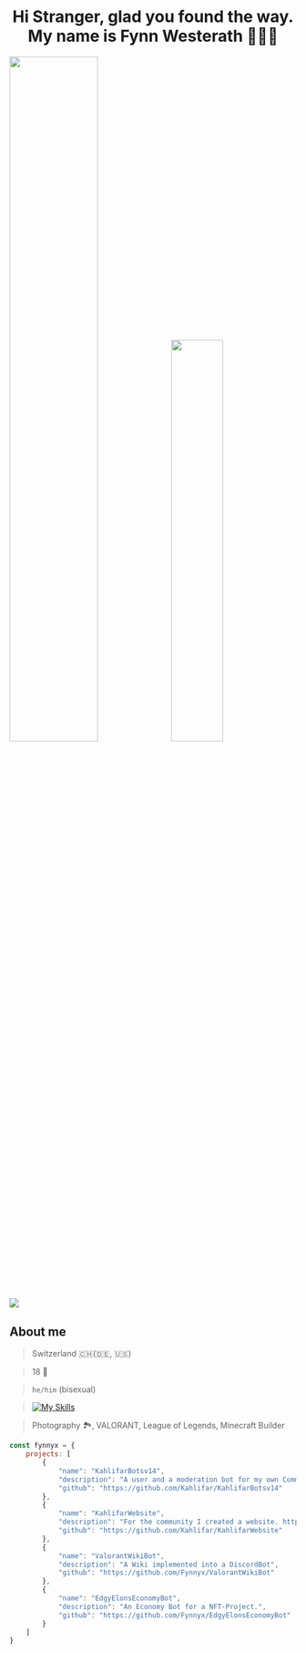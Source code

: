 <h1 align="center"> Hi Stranger, glad you found the way. <br> My name is Fynn Westerath 🧑🏽‍💻</h1>

<div>
    <img src="https://github-readme-stats.vercel.app/api?username=Fynnyx&title_color=e5b05e&icon_color=8c61db&text_color=e06151&bg_color=23272e&show_icons=true&hide_border=true&count_private=true" width="55.5%"/>
<img src="https://github-readme-stats.vercel.app/api/top-langs?username=Fynnyx&layout=compact&title_color=e5b05e&icon_color=8c61db&text_color=317dde&bg_color=23272e&hide_border=true" width="42.5%">
</div>

![](https://komarev.com/ghpvc/?username=fynnyx&color=blueviolet)

## About me
> Switzerland 🇨🇭(🇩🇪, 🇺🇸)

> 18 🎂

> `he/him` (bisexual)

> [![My Skills](https://skillicons.dev/icons?i=js,py,java,html,css,nuxtjs,sass,git,github,linux,vscode,twitter,discord)](https://skillicons.dev)

> Photography 🏞️, VALORANT, League of Legends, Minecraft Builder

```javascript
const fynnyx = {
    projects: [
        {
            "name": "KahlifarBotsv14",
            "description": "A user and a moderation bot for my own Community Discord Server",
            "github": "https://github.com/Kahlifar/KahlifarBotsv14"
        },
        {
            "name": "KahlifarWebsite",
            "description": "For the community I created a website. https://kahlifar.de",
            "github": "https://github.com/Kahlifar/KahlifarWebsite"
        },
        {
            "name": "ValorantWikiBot",
            "description": "A Wiki implemented into a DiscordBot",
            "github": "https://github.com/Fynnyx/ValorantWikiBot"
        },
        {
            "name": "EdgyElonsEconomyBot",
            "description": "An Economy Bot for a NFT-Project.",
            "github": "https://github.com/Fynnyx/EdgyElonsEconomyBot"
        }
    ]
}    
```
